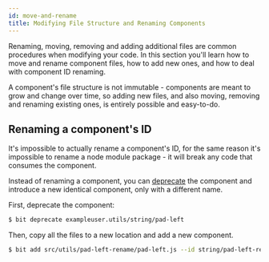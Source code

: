 ```yaml
---
id: move-and-rename
title: Modifying File Structure and Renaming Components
---
```


Renaming, moving, removing and adding additional files are common procedures when modifying your code. In this section you'll learn how to move and rename component files, how to add new ones, and how to deal with component ID renaming.

A component's file structure is not immutable - components are meant to grow and change over time, so adding new files, and also moving, removing and renaming existing ones, is entirely possible and easy-to-do.

## Renaming a component's ID

It's impossible to actually rename a component's ID, for the same reason it's impossible to rename a node module package - it will break any code that consumes the component.

Instead of renaming a component, you can [deprecate](/docs/apis/cli-all#deprecate) the component and introduce a new identical component, only with a different name.

First, deprecate the component:

```bash
$ bit deprecate exampleuser.utils/string/pad-left
```

Then, copy all the files to a new location and add a new component.

```bash
$ bit add src/utils/pad-left-rename/pad-left.js --id string/pad-left-rename
```